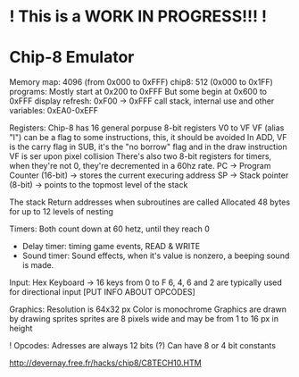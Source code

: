 # ! This is a WORK IN PROGRESS!!! !

# Chip-8 Emulator

Memory map: 4096 (from 0x000 to 0xFFF)
chip8: 512 (0x000 to 0x1FF)
programs: 
  Mostly start at 0x200 to 0xFFF
  But some begin at 0x600 to 0xFFF
display refresh: 0xF00 -> 0xFFF
call stack, internal use and other variables: 0xEA0-0xEFF

Registers:
  Chip-8 has 16 general porpuse 8-bit registers
  V0 to VF
  VF (alias "I") can be a flag to some instructions, this, it should be avoided
  In ADD, VF is the carry flag
  in SUB, it's the "no borrow" flag
  and in the draw instruction VF is ser upon pixel collision
  There's also two 8-bit registers for timers, when they're not 0, they're decremented in a 60hz rate.
  PC -> Program Counter (16-bit) -> stores the current execuring address
  SP -> Stack pointer (8-bit) -> points to the topmost level of the stack

The stack
Return addresses when subroutines are called
Allocated 48 bytes for up to 12 levels of nesting

Timers:
Both count down at 60 hetz, until they reach 0
- Delay timer: timing game events, READ & WRITE
- Sound timer: Sound effects, when it's value is nonzero, a beeping sound is made.

Input:
Hex Keyboard -> 16 keys from 0 to F
6, 4, 6 and 2 are typically used for directional input
[PUT INFO ABOUT OPCODES]

Graphics:
Resolution is 64x32 px
Color is monochrome
Graphics are drawn by drawing sprites
sprites are 8 pixels wide and may be from 1 to 16 px in height

! Opcodes:
Adresses are always 12 bits (?)
Can have 8 or 4 bit constants

http://devernay.free.fr/hacks/chip8/C8TECH10.HTM